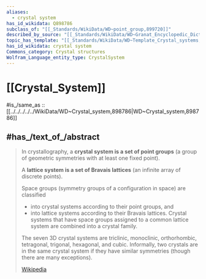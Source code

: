 ```yaml
---
aliases:
  - crystal system
has_id_wikidata: Q898786
subclass_of: "[[_Standards/WikiData/WD~point_group,899720]]"
described_by_source: "[[_Standards/WikiData/WD~Granat_Encyclopedic_Dictionary,4532138]]"
topic_has_template: "[[_Standards/WikiData/WD~Template_Crystal_systems,8085113]]"
has_id_wikidata: crystal system
Commons_category: Crystal structures
Wolfram_Language_entity_type: CrystalSystem
---
```


# [[Crystal_System]] 

#is_/same_as :: [[../../../../../WikiData/WD~Crystal_system,898786|WD~Crystal_system,898786]] 

## #has_/text_of_/abstract 

> In crystallography, a **crystal system is a set of point groups** 
> (a group of geometric symmetries with at least one fixed point). 
> 
> A **lattice system is a set of Bravais lattices** (an infinite array of discrete points). 
> 
> Space groups (symmetry groups of a configuration in space) are classified 
> - into crystal systems according to their point groups, and 
> - into lattice systems according to their Bravais lattices. 
> Crystal systems that have space groups assigned to a common lattice system 
> are combined into a crystal family.
>
> The seven 3D crystal systems are triclinic, monoclinic, orthorhombic, tetragonal, trigonal, hexagonal, and cubic. Informally, two crystals are in the same crystal system if they have similar symmetries (though there are many exceptions).
>
> [Wikipedia](https://en.wikipedia.org/wiki/Crystal%20system) 

